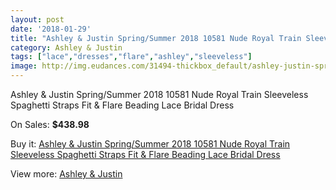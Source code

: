 ```yaml
---
layout: post
date: '2018-01-29'
title: "Ashley & Justin Spring/Summer 2018 10581 Nude Royal Train Sleeveless Spaghetti Straps Fit & Flare Beading Lace Bridal Dress"
category: Ashley & Justin
tags: ["lace","dresses","flare","ashley","sleeveless"]
image: http://img.eudances.com/31494-thickbox_default/ashley-justin-spring-summer-2018-10581-nude-royal-train-sleeveless-spaghetti-straps-fit-flare-beading-lace-bridal-dress.jpg
---
```

Ashley & Justin Spring/Summer 2018 10581 Nude Royal Train Sleeveless Spaghetti Straps Fit & Flare Beading Lace Bridal Dress

On Sales: **$438.98**
<a href="https://www.eudances.com/en/ashley-justin/9879-ashley-justin-spring-summer-2018-10581-nude-royal-train-sleeveless-spaghetti-straps-fit-flare-beading-lace-bridal-dress.html"><amp-img layout="responsive" width="600" height="600" src="//img.eudances.com/31494-thickbox_default/ashley-justin-spring-summer-2018-10581-nude-royal-train-sleeveless-spaghetti-straps-fit-flare-beading-lace-bridal-dress.jpg" alt="Ashley & Justin Spring/Summer 2018 10581 Nude Royal Train Sleeveless Spaghetti Straps Fit & Flare Beading Lace Bridal Dress 0" /></a>
<a href="https://www.eudances.com/en/ashley-justin/9879-ashley-justin-spring-summer-2018-10581-nude-royal-train-sleeveless-spaghetti-straps-fit-flare-beading-lace-bridal-dress.html"><amp-img layout="responsive" width="600" height="600" src="//img.eudances.com/31500-thickbox_default/ashley-justin-spring-summer-2018-10581-nude-royal-train-sleeveless-spaghetti-straps-fit-flare-beading-lace-bridal-dress.jpg" alt="Ashley & Justin Spring/Summer 2018 10581 Nude Royal Train Sleeveless Spaghetti Straps Fit & Flare Beading Lace Bridal Dress 1" /></a>
<a href="https://www.eudances.com/en/ashley-justin/9879-ashley-justin-spring-summer-2018-10581-nude-royal-train-sleeveless-spaghetti-straps-fit-flare-beading-lace-bridal-dress.html"><amp-img layout="responsive" width="600" height="600" src="//img.eudances.com/31499-thickbox_default/ashley-justin-spring-summer-2018-10581-nude-royal-train-sleeveless-spaghetti-straps-fit-flare-beading-lace-bridal-dress.jpg" alt="Ashley & Justin Spring/Summer 2018 10581 Nude Royal Train Sleeveless Spaghetti Straps Fit & Flare Beading Lace Bridal Dress 2" /></a>
<a href="https://www.eudances.com/en/ashley-justin/9879-ashley-justin-spring-summer-2018-10581-nude-royal-train-sleeveless-spaghetti-straps-fit-flare-beading-lace-bridal-dress.html"><amp-img layout="responsive" width="600" height="600" src="//img.eudances.com/31498-thickbox_default/ashley-justin-spring-summer-2018-10581-nude-royal-train-sleeveless-spaghetti-straps-fit-flare-beading-lace-bridal-dress.jpg" alt="Ashley & Justin Spring/Summer 2018 10581 Nude Royal Train Sleeveless Spaghetti Straps Fit & Flare Beading Lace Bridal Dress 3" /></a>
<a href="https://www.eudances.com/en/ashley-justin/9879-ashley-justin-spring-summer-2018-10581-nude-royal-train-sleeveless-spaghetti-straps-fit-flare-beading-lace-bridal-dress.html"><amp-img layout="responsive" width="600" height="600" src="//img.eudances.com/31497-thickbox_default/ashley-justin-spring-summer-2018-10581-nude-royal-train-sleeveless-spaghetti-straps-fit-flare-beading-lace-bridal-dress.jpg" alt="Ashley & Justin Spring/Summer 2018 10581 Nude Royal Train Sleeveless Spaghetti Straps Fit & Flare Beading Lace Bridal Dress 4" /></a>
<a href="https://www.eudances.com/en/ashley-justin/9879-ashley-justin-spring-summer-2018-10581-nude-royal-train-sleeveless-spaghetti-straps-fit-flare-beading-lace-bridal-dress.html"><amp-img layout="responsive" width="600" height="600" src="//img.eudances.com/31496-thickbox_default/ashley-justin-spring-summer-2018-10581-nude-royal-train-sleeveless-spaghetti-straps-fit-flare-beading-lace-bridal-dress.jpg" alt="Ashley & Justin Spring/Summer 2018 10581 Nude Royal Train Sleeveless Spaghetti Straps Fit & Flare Beading Lace Bridal Dress 5" /></a>
<a href="https://www.eudances.com/en/ashley-justin/9879-ashley-justin-spring-summer-2018-10581-nude-royal-train-sleeveless-spaghetti-straps-fit-flare-beading-lace-bridal-dress.html"><amp-img layout="responsive" width="600" height="600" src="//img.eudances.com/31495-thickbox_default/ashley-justin-spring-summer-2018-10581-nude-royal-train-sleeveless-spaghetti-straps-fit-flare-beading-lace-bridal-dress.jpg" alt="Ashley & Justin Spring/Summer 2018 10581 Nude Royal Train Sleeveless Spaghetti Straps Fit & Flare Beading Lace Bridal Dress 6" /></a>

Buy it: [Ashley & Justin Spring/Summer 2018 10581 Nude Royal Train Sleeveless Spaghetti Straps Fit & Flare Beading Lace Bridal Dress](https://www.eudances.com/en/ashley-justin/9879-ashley-justin-spring-summer-2018-10581-nude-royal-train-sleeveless-spaghetti-straps-fit-flare-beading-lace-bridal-dress.html "Ashley & Justin Spring/Summer 2018 10581 Nude Royal Train Sleeveless Spaghetti Straps Fit & Flare Beading Lace Bridal Dress")

View more: [Ashley & Justin](https://www.eudances.com/en/153-ashley-justin "Ashley & Justin")